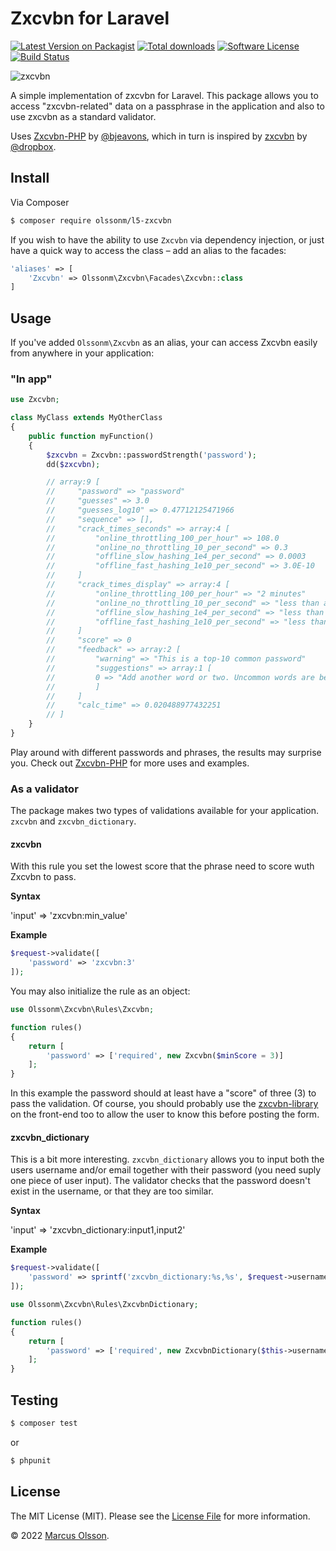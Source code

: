 # Zxcvbn for Laravel

[![Latest Version on Packagist][ico-version]][link-packagist]
[![Total downloads][ico-downloads]][link-packagist]
[![Software License][ico-license]](LICENSE.md)
[![Build Status](https://img.shields.io/github/workflow/status/olssonm/laravel-zxcvbn/Laravel%20automated%20tests?style=flat-square)](https://github.com/olssonm/ampersand/actions/workflows/test.yml)

![zxcvbn](https://user-images.githubusercontent.com/907114/41193108-747d9b50-6c08-11e8-8f9c-57874f52fa9b.png)

A simple implementation of zxcvbn for Laravel. This package allows you to access "zxcvbn-related" data on a passphrase in the application and also to use zxcvbn as a standard validator.

Uses [Zxcvbn-PHP](https://github.com/bjeavons/zxcvbn-php) by [@bjeavons](https://github.com/bjeavons), which in turn is inspired by [zxcvbn](https://github.com/dropbox/zxcvbn) by [@dropbox](https://github.com/dropbox).

## Install

Via Composer

```bash
$ composer require olssonm/l5-zxcvbn
```

If you wish to have the ability to use `Zxcvbn` via dependency injection, or just have a quick way to access the class – add an alias to the facades:

```php
'aliases' => [
    'Zxcvbn' => Olssonm\Zxcvbn\Facades\Zxcvbn::class
]
```

## Usage

If you've added `Olssonm\Zxcvbn` as an alias, your can access Zxcvbn easily from anywhere in your application:

### "In app"

``` php
use Zxcvbn;

class MyClass extends MyOtherClass
{
    public function myFunction()
    {
        $zxcvbn = Zxcvbn::passwordStrength('password');
        dd($zxcvbn);

        // array:9 [
        //     "password" => "password"
        //     "guesses" => 3.0
        //     "guesses_log10" => 0.47712125471966
        //     "sequence" => [],
        //     "crack_times_seconds" => array:4 [
        //         "online_throttling_100_per_hour" => 108.0
        //         "online_no_throttling_10_per_second" => 0.3
        //         "offline_slow_hashing_1e4_per_second" => 0.0003
        //         "offline_fast_hashing_1e10_per_second" => 3.0E-10
        //     ]
        //     "crack_times_display" => array:4 [
        //         "online_throttling_100_per_hour" => "2 minutes"
        //         "online_no_throttling_10_per_second" => "less than a second"
        //         "offline_slow_hashing_1e4_per_second" => "less than a second"
        //         "offline_fast_hashing_1e10_per_second" => "less than a second"
        //     ]
        //     "score" => 0
        //     "feedback" => array:2 [
        //         "warning" => "This is a top-10 common password"
        //         "suggestions" => array:1 [
        //         0 => "Add another word or two. Uncommon words are better."
        //         ]
        //     ]
        //     "calc_time" => 0.020488977432251
        // ]
    }
}
```

Play around with different passwords and phrases, the results may surprise you. Check out [Zxcvbn-PHP](https://github.com/bjeavons/zxcvbn-php) for more uses and examples.

### As a validator

The package makes two types of validations available for your application. `zxcvbn` and `zxcvbn_dictionary`.

#### zxcvbn

With this rule you set the lowest score that the phrase need to score wuth Zxcvbn to pass.

**Syntax**

'input' => 'zxcvbn:min_value'

**Example**

``` php
$request->validate([
    'password' => 'zxcvbn:3'
]);
```

You may also initialize the rule as an object:

``` php
use Olssonm\Zxcvbn\Rules\Zxcvbn;

function rules() 
{
    return [
        'password' => ['required', new Zxcvbn($minScore = 3)]
    ];
}
```

In this example the password should at least have a "score" of three (3) to pass the validation. Of course, you should probably use the [zxcvbn-library](https://github.com/dropbox/zxcvbn) on the front-end too to allow the user to know this before posting the form.

#### zxcvbn_dictionary

This is a bit more interesting. `zxcvbn_dictionary` allows you to input both the users username and/or email together with their password (you need suply one piece of user input). The validator checks that the password doesn't exist in the username, or that they are too similar.

**Syntax**

'input' => 'zxcvbn_dictionary:input1,input2'

**Example**

``` php
$request->validate([
    'password' => sprintf('zxcvbn_dictionary:%s,%s', $request->username, $request->email)
]);
```

``` php
use Olssonm\Zxcvbn\Rules\ZxcvbnDictionary;

function rules() 
{
    return [
        'password' => ['required', new ZxcvbnDictionary($this->username)]
    ];
}
```

## Testing

```bash
$ composer test
```

or

```bash
$ phpunit
```

## License

The MIT License (MIT). Please see the [License File](LICENSE.md) for more information.

© 2022 [Marcus Olsson](https://marcusolsson.me).

[ico-version]: https://img.shields.io/packagist/v/olssonm/l5-zxcvbn.svg?style=flat-square

[ico-downloads]: https://img.shields.io/packagist/dt/olssonm/l5-zxcvbn.svg?style=flat-square

[ico-license]: https://img.shields.io/badge/license-MIT-brightgreen.svg?style=flat-square

[ico-travis]: https://img.shields.io/travis/olssonm/laravel-zxcvbn/master.svg?style=flat-square

[ico-scrutinizer]: https://img.shields.io/scrutinizer/g/olssonm/l5-zxcvbn.svg?style=flat-square

[link-packagist]: https://packagist.org/packages/olssonm/l5-zxcvbn

[link-travis]: https://travis-ci.org/olssonm/laravel-zxcvbn

[link-scrutinizer]: https://scrutinizer-ci.com/g/olssonm/l5-zxcvbn
